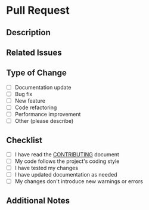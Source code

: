 # Pull Request

## Description

<!-- Describe the changes you've made -->

## Related Issues

<!-- Link to any related issues (e.g., "Closes #123") -->

## Type of Change

- [ ] Documentation update
- [ ] Bug fix
- [ ] New feature
- [ ] Code refactoring
- [ ] Performance improvement
- [ ] Other (please describe)

## Checklist

- [ ] I have read the [CONTRIBUTING](../docs/CONTRIBUTING.md) document
- [ ] My code follows the project's coding style
- [ ] I have tested my changes
- [ ] I have updated documentation as needed
- [ ] My changes don't introduce new warnings or errors

## Additional Notes

<!-- Any additional information that might be helpful -->
